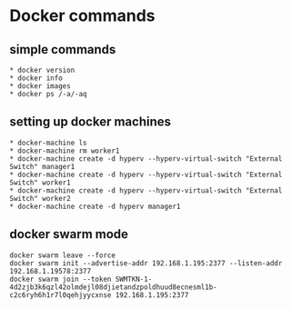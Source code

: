 # Docker commands

## simple commands

```
* docker version
* docker info
* docker images
* docker ps /-a/-aq
```

## setting up docker machines

```
* docker-machine ls
* docker-machine rm worker1
* docker-machine create -d hyperv --hyperv-virtual-switch "External Switch" manager1
* docker-machine create -d hyperv --hyperv-virtual-switch "External Switch" worker1
* docker-machine create -d hyperv --hyperv-virtual-switch "External Switch" worker2
* docker-machine create -d hyperv manager1
```

## docker swarm mode

```
docker swarm leave --force
docker swarm init --advertise-addr 192.168.1.195:2377 --listen-addr 192.168.1.19578:2377
docker swarm join --token SWMTKN-1-4d2zjb3k6qzl42olmdejl08djietandzpoldhuud8ecnesml1b-c2c6ryh6h1r7l0qehjyycxnse 192.168.1.195:2377
```